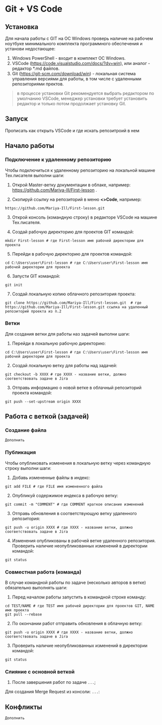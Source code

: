 # Git + VS Code

## Установка

Для начала работы с GIT на ОС Windows проверь наличие на рабочем ноутбуке минимального комплекта программного обеспечения и установи недостающее:

1. Windows PowerShell  - входит в комплект ОС Windows.
1. VSCode (https://code.visualstudio.com/docs/?dv=win), или аналог - редактор *.md файлов.
1. Git (https://git-scm.com/download/win) - локальная система управления версиями для работы, в том числе с удаленными репозиториями пректов.

> в процессе установки Git рекомендуется выбрать редактором по умолчанию VSCode, менеджер установки требует установить редактор и только потом  продолжает установку Git. 

## Запуск

Прописать как открыть VSCode и где искать репозитроий в нем

## Начало работы
### Подключение к удаленному репозиторию

Чтобы подключиться к удаленному репозиторию на локальной машине Тех.писателя выполни шаги:

1. Открой Master-ветку документации в облаке, например: https://github.com/Mariya-Ill/First-lesson .

1. Скопируй ссылку на репозиторий в меню **<>Code**, например:

```pwsh
https://github.com/Mariya-Ill/First-lesson.git
```

3. Открой консоль (командную строку) в редакторе VSCode на машине Тех.писателя.

1. Cоздай рабочую директорию для проектов GIT командой:

```pwsh
mkdir First-lesson # где First-lesson имя рабочей директории для проекта
```

5. Перейди в рабочую директорию для проектов командой:

```pwsh
cd C:\Users\user\First-lesson # где C:\Users\user\First-lesson имя рабочей директории для проекта
```

6. Запусти GIT командой:

```pwsh
git init
```

7. Создай локальную копию облачного репозитория проекта:

```pwsh
git clone https://github.com/Mariya-Ill/First-lesson.git  # где https://github.com/Mariya-Ill/First-lesson.git ссылка на удаленный репозиторий проекта из п.2
```

### Ветки

Для создания ветки для работы наз задачей выполни шаги:

1. Перейди в локальную рабочую директорию:

```pwsh
cd C:\Users\user\First-lesson # где C:\Users\user\First-lesson имя рабочей директории для проекта
```

2. Создай локальную ветку для работы над задачей:

```pwsh
git checkout -b XXXX # где XXXX - название ветки, должно соответствовать задаче в Jira
```

3. Отправь информацию о новой ветке в облачный репозиторий проекта командой:

```pwsh
git push --set-upstream origin XXXX
```

## Работа с веткой (задачей)

### Создание файла 

`Дополнить`

### Публикация

Чтобы опубликовать изменения в локальную ветку через командную строку выполни шаги:

1. Добавь измененные файлы в индекс:

```pwsh
git add FILE # где FILE имя измененного файла
```

2. Опубликуй содержимое индекса в рабочую ветку:

```pwsh
git commit -m "COMMENT" # где COMMENT краткое описание изменений
```

3. Отправь обновления в соответствующую ветку удаленного репозитория:

```pwsh
git push -u origin XXXX # где XXXX - название ветки, должно соответствовать задаче в Jira
```

4. Изменения опубликованы в рабочей ветке удаленного репозитория. Проверить наличие неопубликованных изменений в директории командой:

```pwsh
git status
```

### Совместная работа (команда)

В случае командной работы по задаче (несколько авторов в ветке) обязательно выполнять шаги:

1. Перед началом работы запустить в командной строке команду:

```pwsh
cd TEST/NAME # где TEST имя рабочей директории для проектов GIT, NAME имя проекта
git pull --rebase
```

2. По окончании работ отправить обновления в облачную ветку:

```pwsh
git push -u origin XXXX # где XXXX - название ветки, должно соответствовать задаче в Jira
```

3. Проверить наличие неопубликованных изменений в директории командой:

```pwsh
git status
```

### Слияние с основной веткой

1. После завершения работ по задаче `...`;

Для создания Merge Request из консоли: `...`:

## Конфликты

`Дополнить`